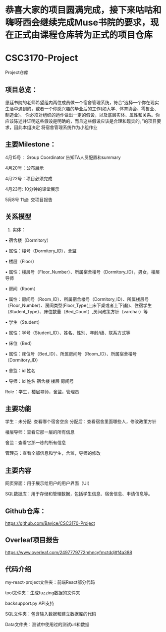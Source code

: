 # 恭喜大家的项目圆满完成，接下来咕咕和嗨呀西会继续完成Muse书院的要求，现在正式由课程仓库转为正式的项目仓库


# CSC3170-Project
Project仓库

## 项目总览：
思廷书院的老师希望组内两位成员做一个宿舍管理系统，符合“选择一个你在现实生活中遇到的，或者一个你感兴趣的毕业后的工作(如大学、体育协会、零售业、制造业)。
你必须对组织的运作做出一定的假设，以及底层实体、属性和关系。你应该陈述并证明这些假设是明确的，而且这些假设应该是合理和现实的。”的项目要求，因此本组决定
将宿舍管理系统作为小组作业

## 主要Milestone：
4月15号： Group Coordinator 告知TA人员配置和summary

4月20号：公布展示

4月22号：项目必须完成

4月23号: 10分钟的课堂展示

5月8号 11点: 交项目报告

## 关系模型

1.	实体：


•	宿舍楼（Dormitory）


•	属性：楼号（Dormitory_ID），舍监


•	楼层（Floor）


•	属性：楼层号（Floor_Number）、所属宿舍楼号（Dormitory_ID），男女，楼层导师


•	房间（Room）


•	属性：房间号（Room_ID）、所属宿舍楼号（Dormitory_ID）、所属楼层号（Floor_Number）、房间类型(Floor_Type(上床下桌或者上下铺))、住宿学生（Student_Type）、床位数量（Bed_Count）,房间政策方针（varchar）等


•	学生（Student）


•	属性：学号（Student_ID）、姓名、性别、年龄/级、联系方式等


•	床位（Bed）


•	属性：床位号（Bed_ID）、所属房间号（Room_ID）、所属宿舍楼号（Dormitory_ID）


•	舍监：id 姓名 


•	导师：id 姓名 宿舍楼 楼层 房间号


Role：学生，楼层导师，舍监，管理员 

## 主要功能
学生：未分配: 查看哪个宿舍空余  分配后：查看宿舍里面哪些人，修改政策方针


楼层导师：查看它那一层的所有信息


舍监：查看它那一栋的所有信息


管理员：查看全部信息和学生，舍监，导师的修改

## 主要内容

网页界面：用于展示给用户的用户界面（UI）


SQL数据库：用于存储和管理数据，包括学生信息、宿舍信息、申请信息等。



## Github仓库：
https://github.com/Bayice/CSC3170-Project

## Overleaf项目报告
https://www.overleaf.com/2497779772mhncyfmctddj#f4a388

## 代码介绍
my-react-project文件夹：前端React部分代码


tool文件夹：生成fuzzing数据的文件夹


backsupport.py API支持


SQL文件夹：包含输入数据和建立数据库的代码


Data文件夹：测试中使用过的测试url和数据
